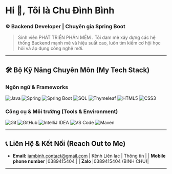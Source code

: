 
# Hi 👋, Tôi là Chu Đình Bình 

### ⚙️ Backend Developer | Chuyên gia Spring Boot

> Sinh viên PHÁT TRIỂN PHẦN MỀM . Tôi đam mê xây dựng các hệ thống Backend mạnh mẽ và hiệu suất cao, luôn tìm kiếm cơ hội học hỏi và áp dụng công nghệ mới.

---

## 🛠️ Bộ Kỹ Năng Chuyên Môn (My Tech Stack)

### Ngôn ngữ & Frameworks

![Java](https://img.shields.io/badge/Java-007396?style=for-the-badge&logo=java&logoColor=white)
![Spring](https://img.shields.io/badge/Spring-6DB33F?style=for-the-badge&logo=spring&logoColor=white)
![Spring Boot](https://img.shields.io/badge/Spring_Boot-6DB33F?style=for-the-badge&logo=springboot&logoColor=white)
![SQL](https://img.shields.io/badge/SQL-4479A1?style=for-the-badge&logo=mysql&logoColor=white) 
![Thymeleaf](https://img.shields.io/badge/Thymeleaf-005F0F?style=for-the-badge&logo=thymeleaf&logoColor=white)
![HTML5](https://img.shields.io/badge/HTML5-E34F26?style=for-the-badge&logo=html5&logoColor=white)
![CSS3](https://img.shields.io/badge/CSS3-1572B6?style=for-the-badge&logo=css3&logoColor=white)

### Công cụ & Môi trường (Tools & Environment)

![Git](https://img.shields.io/badge/Git-F05032?style=for-the-badge&logo=git&logoColor=white)
![GitHub](https://img.shields.io/badge/GitHub-100000?style=for-the-badge&logo=github&logoColor=white)
![IntelliJ IDEA](https://img.shields.io/badge/IntelliJIDEA-000000?style=for-the-badge&logo=intellij-idea&logoColor=white)
![VS Code](https://img.shields.io/badge/VS_Code-007ACC?style=for-the-badge&logo=visual-studio-code&logoColor=white)
![Maven](https://img.shields.io/badge/Maven-C71A36?style=for-the-badge&logo=apache-maven&logoColor=white)

---

## 📞 Liên Hệ & Kết Nối (Reach Out to Me)

* **Email:** iambinh.contact@gmail.com
| Kênh Liên lạc | Thông tin |
| **Mobile phone number** |0389415404 |
| **Zalo** |0389415404 (BINH CHU)|


---
